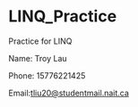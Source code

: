 # LINQ_Practice
Practice for LINQ

Name: Troy Lau

Phone: 15776221425

Email:tliu20@studentmail.nait.ca
